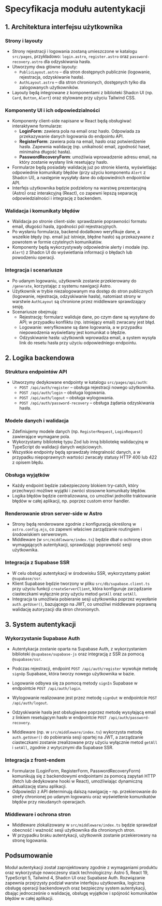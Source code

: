 # Specyfikacja modułu autentykacji

## 1. Architektura interfejsu użytkownika

### Strony i layouty
- Strony rejestracji i logowania zostaną umieszczone w katalogu `src/pages`, przykładowo: `login.astro`, `register.astro` oraz `password-recovery.astro` dla odzyskiwania hasła.
- Utworzymy dwa główne layouty:
  - `PublicLayout.astro` – dla stron dostępnych publicznie (logowanie, rejestracja, odzyskiwanie hasła).
  - `AuthLayout.astro` – dla stron chronionych, dostępnych tylko dla zalogowanych użytkowników.
- Layouty będą integrowane z komponentami z biblioteki Shadcn UI (np. `Card`, `Button`, `Alert`) oraz stylowane przy użyciu Tailwind CSS.

### Komponenty UI i ich odpowiedzialności
- Komponenty client-side napisane w React będą obsługiwać interaktywne formularze:
  - **LoginForm**: zawiera pola na email oraz hasło. Odpowiada za przekazywanie danych logowania do endpointu API.
  - **RegisterForm**: zawiera pola na email, hasło oraz potwierdzenie hasła. Zapewnia walidację (np. unikalność email, zgodność haseł, minimalna długość hasła).
  - **PasswordRecoveryForm**: umożliwia wprowadzenie adresu email, na który zostanie wysłany link resetujący hasło.
- Formularze będą posiadały walidację już po stronie klienta, wyświetlając odpowiednie komunikaty błędów (przy użyciu komponentu `Alert` z Shadcn UI), a następnie wysyłały dane do odpowiednich endpointów API.
- Interfejs użytkownika będzie podzielony na warstwę prezentacyjną (Astro) oraz interakcyjną (React), co zapewni lepszą separację odpowiedzialności i integrację z backendem.

### Walidacja i komunikaty błędów
- Walidacja po stronie client-side: sprawdzanie poprawności formatu email, długości hasła, zgodności pól rejestracyjnych.
- Po wysłaniu formularza, backend dodatkowo weryfikuje dane, a wszelkie błędy (np. email już istnieje, błędne hasło) są przekazywane z powrotem w formie czytelnych komunikatów.
- Komponenty będą wykorzystywały odpowiednie alerty i modale (np. `Alert`) z Shadcn UI do wyświetlania informacji o błędach lub powodzeniu operacji.

### Integracja i scenariusze
- Po udanym logowaniu, użytkownik zostanie przekierowany do `/generate`, korzystając z systemu nawigacji Astro.
- Użytkownik w trybie niezalogowanym ma dostęp do stron publicznych (logowanie, rejestracja, odzyskiwanie hasła), natomiast strony w warstwie `AuthLayout` są chronione przez middleware sprawdzający sesję.
- Scenariusze obejmują:
  - Rejestrację: formularz waliduje dane, po czym dane są wysyłane do API; w przypadku konfliktu (np. istniejący email) zwracany jest błąd.
  - Logowanie: weryfikowane są dane logowania, a w przypadku niepowodzenia wyświetlany jest komunikat o błędzie.
  - Odzyskiwanie hasła: użytkownik wprowadza email, a system wysyła link do resetu hasła przy użyciu odpowiedniego endpointu.

## 2. Logika backendowa

### Struktura endpointów API
- Utworzymy dedykowane endpointy w katalogu `src/pages/api/auth`:
  - `POST /api/auth/register` – obsługa rejestracji nowego użytkownika.
  - `POST /api/auth/login` – obsługa logowania.
  - `POST /api/auth/logout` – obsługa wylogowania.
  - `POST /api/auth/password-recovery` – obsługa żądania odzyskiwania hasła.

### Modele danych i walidacja
- Zdefiniujemy modele danych (np. `RegisterRequest`, `LoginRequest`) zawierające wymagane pola.
- Wykorzystamy bibliotekę typu Zod lub inną bibliotekę walidacyjną w TypeScript do walidacji danych wejściowych.
- Wszystkie endpointy będą sprawdzały integralność danych, a w przypadku niepoprawnych wartości zwracały statusy HTTP 400 lub 422 z opisem błędu.

### Obsługa wyjątków
- Każdy endpoint będzie zabezpieczony blokiem try-catch, który przechwyci możliwe wyjątki i zwróci stosowne komunikaty błędów.
- Logika błędów będzie centralizowana, co umożliwi jednolite traktowanie błędów w całej aplikacji, np. poprzez custom error handler.

### Renderowanie stron server-side w Astro
- Strony będą renderowane zgodnie z konfiguracją określoną w `astro.config.mjs`, co zapewni właściwe zarządzanie routingiem i środowiskiem serwerowym.
- Middleware (w `src/middleware/index.ts`) będzie dbał o ochronę stron wymagających autentykacji, sprawdzając poprawność sesji użytkownika.

### Integracja z Supabase SSR
- W celu obsługi autentykacji w środowisku SSR, wykorzystamy pakiet `@supabase/ssr`.
- Klient Supabase będzie tworzony w pliku `src/db/supabase.client.ts` przy użyciu funkcji `createServerClient`, która konfiguruje zarządzanie ciasteczkami wyłącznie przy użyciu metod `getAll` oraz `setAll`.
- Integracja ta umożliwia pobieranie sesji użytkownika poprzez wywołanie `auth.getUser()`, bazującego na JWT, co umożliwi middleware poprawną walidację autoryzacji dla stron chronionych.

## 3. System autentykacji

### Wykorzystanie Supabase Auth
- Autentykacja zostanie oparta na Supabase Auth, z wykorzystaniem biblioteki `@supabase/supabase-js` oraz integracją z SSR za pomocą `@supabase/ssr`.
- Podczas rejestracji, endpoint `POST /api/auth/register` wywołuje metodę `signUp` Supabase, która tworzy nowego użytkownika w bazie.
- Logowanie odbywa się za pomocą metody `signIn` Supabase w endpointcie `POST /api/auth/login`.
- Wylogowanie realizowane jest przez metodę `signOut` w endpointcie `POST /api/auth/logout`.
- Odzyskiwanie hasła jest obsługiwane poprzez metodę wysyłającą email z linkiem resetującym hasło w endpointcie `POST /api/auth/password-recovery`.

- Middleware (np. w `src/middleware/index.ts`) wykorzysta metodę `auth.getUser()` do pobierania sesji opartej na JWT, a zarządzanie ciasteczkami zostanie zrealizowane przy użyciu wyłącznie metod `getAll` i `setAll`, zgodnie z wytycznymi dla Supabase SSR.

### Integracja z front-endem
- Formularze (LoginForm, RegisterForm, PasswordRecoveryForm) komunikują się z backendowymi endpointami za pomocą zapytań HTTP (fetch lub dedykowane hooki w React), umożliwiając dynamiczną aktualizację stanu aplikacji.
- Odpowiedzi z API determinują dalszą nawigację – np. przekierowanie do strefy chronionej po udanym logowaniu oraz wyświetlenie komunikatów błędów przy nieudanych operacjach.

### Middleware i ochrona stron
- Middleware zlokalizowany w `src/middleware/index.ts` będzie sprawdzał obecność i ważność sesji użytkownika dla chronionych stron.
- W przypadku braku autentykacji, użytkownik zostanie przekierowany na stronę logowania.

## Podsumowanie
Moduł autentykacji został zaprojektowany zgodnie z wymaganiami produktu oraz wykorzystuje nowoczesny stack technologiczny: Astro 5, React 19, TypeScript 5, Tailwind 4, Shadcn UI oraz Supabase Auth. Rozwiązanie zapewnia przejrzysty podział warstw interfejsu użytkownika, logiczną obsługę operacji backendowych oraz bezpieczny system autentykacji, dbając jednocześnie o walidację, obsługę wyjątków i spójność komunikatów błędów w całej aplikacji. 